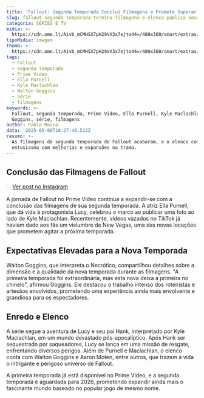```yaml
---
title: 'Fallout: Segunda Temporada Conclui Filmagens e Promete Superar a Primeira'
slug: fallout-segunda-temporada-termina-filmagens-e-elenco-publica-nova-foto
categoria: SÉRIES E TV
midia: >-
  https://cdn.ome.lt/Aivb_mCMHSX7pH29VX3x7ejto44=/480x360/smart/extras/conteudos/fallout_IT7sAuM.jpg
tipoMidia: imagem
thumb: >-
  https://cdn.ome.lt/Aivb_mCMHSX7pH29VX3x7ejto44=/480x360/smart/extras/conteudos/fallout_IT7sAuM.jpg
tags:
  - Fallout
  - segunda temporada
  - Prime Video
  - Ella Purnell
  - Kyle Maclachlan
  - Walton Goggins
  - série
  - filmagens
keywords: >-
  Fallout, segunda temporada, Prime Video, Ella Purnell, Kyle Maclachlan, Walton
  Goggins, série, filmagens
author: Pablo Moura
data: '2025-05-08T18:27:46.512Z'
resumo: >-
  As filmagens da segunda temporada de Fallout acabaram, e o elenco compartilha
  entusiasmo com melhorias e expansões na trama.
---
```


## Conclusão das Filmagens de Fallout

<blockquote class="instagram-media" data-instgrm-permalink="https://www.instagram.com/p/DJZnLWFKUHw/" data-instgrm-version="14" style="width:100%; max-width:540px; margin:1rem auto;"><a href="https://www.instagram.com/p/DJZnLWFKUHw/">Ver post no Instagram</a></blockquote>

A jornada de Fallout no Prime Video continua a expandir-se com a conclusão das filmagens de sua segunda temporada. A atriz Ella Purnell, que dá vida à protagonista Lucy, celebrou o marco ao publicar uma foto ao lado de Kyle Maclachlan. Recentemente, vídeos vazados no TikTok já haviam dado aos fãs um vislumbre de New Vegas, uma das novas locações que prometem agitar a próxima temporada.

## Expectativas Elevadas para a Nova Temporada

Walton Goggins, que interpreta o Necrótico, compartilhou detalhes sobre a dimensão e a qualidade da nova temporada durante as filmagens. "A primeira temporada foi extraordinária, mas esta nova deixa a primeira no chinelo", afirmou Goggins. Ele destacou o trabalho intenso dos roteiristas e artesãos envolvidos, prometendo uma experiência ainda mais envolvente e grandiosa para os espectadores.

## Enredo e Elenco

A série segue a aventura de Lucy e seu pai Hank, interpretado por Kyle Maclachlan, em um mundo devastado pós-apocalíptico. Após Hank ser sequestrado por saqueadores, Lucy se lança em uma missão de resgate, enfrentando diversos perigos. Além de Purnell e Maclachlan, o elenco conta com Walton Goggins e Aaron Moten, entre outros, que trazem à vida o intrigante e perigoso universo de Fallout.

A primeira temporada já está disponível no Prime Video, e a segunda temporada é aguardada para 2026, prometendo expandir ainda mais o fascinante mundo baseado no popular jogo de mesmo nome.
